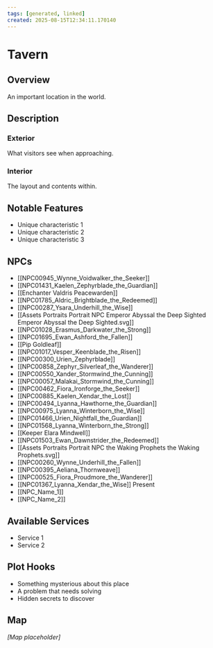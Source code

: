 ```yaml
---
tags: [generated, linked]
created: 2025-08-15T12:34:11.170140
---
```


# Tavern

## Overview
An important location in the world.

## Description
### Exterior
What visitors see when approaching.

### Interior
The layout and contents within.

## Notable Features
- Unique characteristic 1
- Unique characteristic 2
- Unique characteristic 3

## NPCs
- [[NPC00945_Wynne_Voidwalker_the_Seeker]]
- [[NPC01431_Kaelen_Zephyrblade_the_Guardian]]
- [[Enchanter Valdris Peacewarden]]
- [[NPC01785_Aldric_Brightblade_the_Redeemed]]
- [[NPC00287_Ysara_Underhill_the_Wise]]
- [[Assets Portraits Portrait NPC Emperor Abyssal the Deep Sighted Emperor Abyssal the Deep Sighted.svg]]
- [[NPC01028_Erasmus_Darkwater_the_Strong]]
- [[NPC01695_Ewan_Ashford_the_Fallen]]
- [[Pip Goldleaf]]
- [[NPC01017_Vesper_Keenblade_the_Risen]]
- [[NPC00300_Urien_Zephyrblade]]
- [[NPC00858_Zephyr_Silverleaf_the_Wanderer]]
- [[NPC00550_Xander_Stormwind_the_Cunning]]
- [[NPC00057_Malakai_Stormwind_the_Cunning]]
- [[NPC00462_Fiora_Ironforge_the_Seeker]]
- [[NPC00885_Kaelen_Xendar_the_Lost]]
- [[NPC00494_Lyanna_Hawthorne_the_Guardian]]
- [[NPC00975_Lyanna_Winterborn_the_Wise]]
- [[NPC01466_Urien_Nightfall_the_Guardian]]
- [[NPC01568_Lyanna_Winterborn_the_Strong]]
- [[Keeper Elara Mindwell]]
- [[NPC01503_Ewan_Dawnstrider_the_Redeemed]]
- [[Assets Portraits Portrait NPC the Waking Prophets the Waking Prophets.svg]]
- [[NPC00260_Wynne_Underhill_the_Fallen]]
- [[NPC00395_Aeliana_Thornweave]]
- [[NPC00525_Fiora_Proudmore_the_Wanderer]]
- [[NPC01367_Lyanna_Xendar_the_Wise]] Present
- [[NPC_Name_1]]
- [[NPC_Name_2]]

## Available Services
- Service 1
- Service 2

## Plot Hooks
- Something mysterious about this place
- A problem that needs solving
- Hidden secrets to discover

## Map
*[Map placeholder]*
